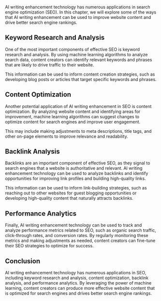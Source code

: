 
AI writing enhancement technology has numerous applications in search engine optimization (SEO). In this chapter, we will explore some of the ways that AI writing enhancement can be used to improve website content and drive better search engine rankings.

Keyword Research and Analysis
-----------------------------

One of the most important components of effective SEO is keyword research and analysis. By using machine learning algorithms to analyze search data, content creators can identify relevant keywords and phrases that are likely to drive traffic to their website.

This information can be used to inform content creation strategies, such as developing blog posts or articles that target specific keywords and phrases.

Content Optimization
--------------------

Another potential application of AI writing enhancement in SEO is content optimization. By analyzing website content and identifying areas for improvement, machine learning algorithms can suggest changes to optimize content for search engines and improve user engagement.

This may include making adjustments to meta descriptions, title tags, and other on-page elements to improve relevance and readability.

Backlink Analysis
-----------------

Backlinks are an important component of effective SEO, as they signal to search engines that a website is authoritative and relevant. AI writing enhancement technology can be used to analyze backlinks and identify opportunities for improving link profiles and building high-quality links.

This information can be used to inform link-building strategies, such as reaching out to other websites for guest blogging opportunities or developing high-quality content that naturally attracts backlinks.

Performance Analytics
---------------------

Finally, AI writing enhancement technology can be used to track and analyze performance metrics related to SEO, such as organic search traffic, click-through rates, and conversion rates. By regularly monitoring these metrics and making adjustments as needed, content creators can fine-tune their SEO strategies to optimize for success.

Conclusion
----------

AI writing enhancement technology has numerous applications in SEO, including keyword research and analysis, content optimization, backlink analysis, and performance analytics. By leveraging the power of machine learning, content creators can produce more effective website content that is optimized for search engines and drives better search engine rankings.
